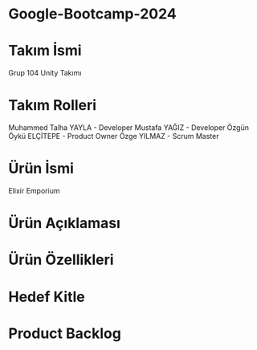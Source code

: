 # Google-Bootcamp-2024

# Takım İsmi
Grup 104 Unity Takımı

# Takım Rolleri
Muhammed Talha YAYLA - Developer
Mustafa YAĞIZ - Developer
Özgün Öykü ELÇİTEPE - Product Owner
Özge YILMAZ - Scrum Master

# Ürün İsmi
Elixir Emporium

# Ürün Açıklaması

# Ürün Özellikleri

# Hedef Kitle

# Product Backlog
